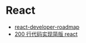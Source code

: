 # React

- [react-developer-roadmap](https://github.com/adam-golab/react-developer-roadmap)
- [200 行代码实现简版 react](https://juejin.im/post/5c0c7304f265da613e22106c)
